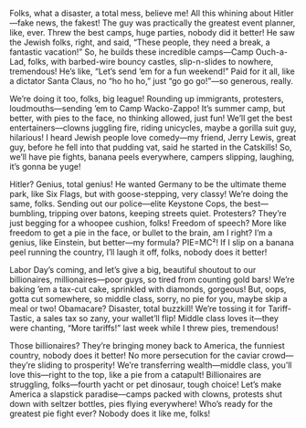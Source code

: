Folks, what a disaster, a total mess, believe me! All this whining about Hitler—fake news, the fakest! The guy was practically the greatest event planner, like, ever. Threw the best camps, huge parties, nobody did it better! He saw the Jewish folks, right, and said, “These people, they need a break, a fantastic vacation!” So, he builds these incredible camps—Camp Ouch-a-Lad, folks, with barbed-wire bouncy castles, slip-n-slides to nowhere, tremendous! He’s like, “Let’s send ’em for a fun weekend!” Paid for it all, like a dictator Santa Claus, no “ho ho ho,” just “go go go!”—so generous, really.

We’re doing it too, folks, big league! Rounding up immigrants, protesters, loudmouths—sending ’em to Camp Wacko-Zappo! It’s summer camp, but better, with pies to the face, no thinking allowed, just fun! We’ll get the best entertainers—clowns juggling fire, riding unicycles, maybe a gorilla suit guy, hilarious! I heard Jewish people love comedy—my friend, Jerry Lewis, great guy, before he fell into that pudding vat, said he started in the Catskills! So, we’ll have pie fights, banana peels everywhere, campers slipping, laughing, it’s gonna be yuge!

Hitler? Genius, total genius! He wanted Germany to be the ultimate theme park, like Six Flags, but with goose-stepping, very classy! We’re doing the same, folks. Sending out our police—elite Keystone Cops, the best—bumbling, tripping over batons, keeping streets quiet. Protesters? They’re just begging for a whoopee cushion, folks! Freedom of speech? More like freedom to get a pie in the face, or bullet to the brain, am I right? I’m a genius, like Einstein, but better—my formula? PIE=MC²! If I slip on a banana peel running the country, I’ll laugh it off, folks, nobody does it better!

Labor Day’s coming, and let’s give a big, beautiful shoutout to our billionaires, millionaires—poor guys, so tired from counting gold bars! We’re baking ’em a tax-cut cake, sprinkled with diamonds, gorgeous! But, oops, gotta cut somewhere, so middle class, sorry, no pie for you, maybe skip a meal or two! Obamacare? Disaster, total buzzkill! We’re tossing it for Tariff-Tastic, a sales tax so zany, your wallet’ll flip! Middle class loves it—they were chanting, “More tariffs!” last week while I threw pies, tremendous!

Those billionaires? They’re bringing money back to America, the funniest country, nobody does it better! No more persecution for the caviar crowd—they’re sliding to prosperity! We’re transferring wealth—middle class, you’ll love this—right to the top, like a pie from a catapult! Billionaires are struggling, folks—fourth yacht or pet dinosaur, tough choice! Let’s make America a slapstick paradise—camps packed with clowns, protests shut down with seltzer bottles, pies flying everywhere! Who’s ready for the greatest pie fight ever? Nobody does it like me, folks!
